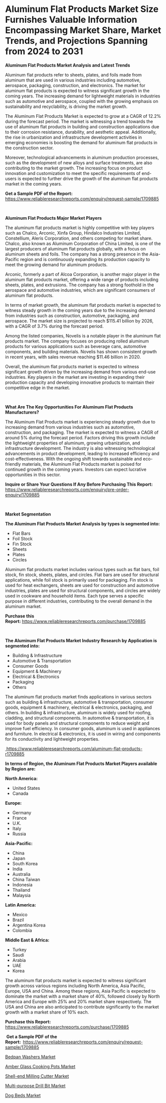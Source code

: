 <p><h1>Aluminum Flat Products Market Size Furnishes Valuable Information Encompassing Market Share, Market Trends, and Projections Spanning from 2024 to 2031</h1></p><p><strong>Aluminum Flat Products Market Analysis and Latest Trends</strong></p>
<p><p>Aluminum flat products refer to sheets, plates, and foils made from aluminum that are used in various industries including automotive, aerospace, packaging, construction, and electronics. The market for aluminum flat products is expected to witness significant growth in the coming years. The increasing demand for lightweight materials in industries such as automotive and aerospace, coupled with the growing emphasis on sustainability and recyclability, is driving the market growth.</p><p>The Aluminum Flat Products Market is expected to grow at a CAGR of 12.2% during the forecast period. The market is witnessing a trend towards the use of aluminum flat products in building and construction applications due to their corrosion resistance, durability, and aesthetic appeal. Additionally, the rise in urbanization and infrastructure development activities in emerging economies is boosting the demand for aluminum flat products in the construction sector.</p><p>Moreover, technological advancements in aluminum production processes, such as the development of new alloys and surface treatments, are also contributing to the market growth. The increasing focus on product innovation and customization to meet the specific requirements of end-users is expected to further drive the growth of the aluminum flat products market in the coming years.</p></p>
<p><strong>Get a Sample PDF of the Report:&nbsp;</strong> <a href="https://www.reliableresearchreports.com/enquiry/request-sample/1709885">https://www.reliableresearchreports.com/enquiry/request-sample/1709885</a></p>
<p>&nbsp;</p>
<p><strong>Aluminum Flat Products Major Market Players</strong></p>
<p><p>The aluminum flat products market is highly competitive with key players such as Chalco, Arconic, Xinfa Group, Hindalco Industries Limited, Constellium, Aleris Corporation, and others competing for market share. Chalco, also known as Aluminum Corporation of China Limited, is one of the largest producers of aluminum flat products globally, with a focus on aluminum sheets and foils. The company has a strong presence in the Asia-Pacific region and is continuously expanding its production capacity to meet the growing demand for aluminum products.</p><p>Arconic, formerly a part of Alcoa Corporation, is another major player in the aluminum flat products market, offering a wide range of products including sheets, plates, and extrusions. The company has a strong foothold in the aerospace and automotive industries, which are significant consumers of aluminum flat products.</p><p>In terms of market growth, the aluminum flat products market is expected to witness steady growth in the coming years due to the increasing demand from industries such as construction, automotive, packaging, and aerospace. The market size is projected to reach $115.41 billion by 2026, with a CAGR of 3.7% during the forecast period.</p><p>Among the listed companies, Novelis is a notable player in the aluminum flat products market. The company focuses on producing rolled aluminum products for various applications such as beverage cans, automotive components, and building materials. Novelis has shown consistent growth in recent years, with sales revenue reaching $11.46 billion in 2020.</p><p>Overall, the aluminum flat products market is expected to witness significant growth driven by the increasing demand from various end-use industries. Key players in the market are investing in expanding their production capacity and developing innovative products to maintain their competitive edge in the market.</p></p>
<p>&nbsp;</p>
<p><strong>What Are The Key Opportunities For Aluminum Flat Products Manufacturers?</strong></p>
<p><p>The Aluminum Flat Products market is experiencing steady growth due to increasing demand from various industries such as automotive, construction, and packaging. The market is expected to witness a CAGR of around 5% during the forecast period. Factors driving this growth include the lightweight properties of aluminum, growing urbanization, and infrastructure development. The industry is also witnessing technological advancements in product development, leading to increased efficiency and cost-effectiveness. With the ongoing shift towards sustainable and eco-friendly materials, the Aluminum Flat Products market is poised for continued growth in the coming years. Investors can expect lucrative opportunities in this sector.</p></p>
<p><strong>Inquire or Share Your Questions If Any Before Purchasing This Report:</strong> <a href="https://www.reliableresearchreports.com/enquiry/pre-order-enquiry/1709885">https://www.reliableresearchreports.com/enquiry/pre-order-enquiry/1709885</a></p>
<p>&nbsp;</p>
<p><strong>Market Segmentation</strong></p>
<p><strong>The Aluminum Flat Products Market Analysis by types is segmented into:</strong></p>
<p><ul><li>Flat Bars</li><li>Foil Stock</li><li>Fin Stock</li><li>Sheets</li><li>Plates</li><li>Circles</li></ul></p>
<p><p>Aluminum flat products market includes various types such as flat bars, foil stock, fin stock, sheets, plates, and circles. Flat bars are used for structural applications, while foil stock is primarily used for packaging. Fin stock is used for heat exchangers, sheets are used for construction and automotive industries, plates are used for structural components, and circles are widely used in cookware and household items. Each type serves a specific purpose in different industries, contributing to the overall demand in the aluminum market.</p></p>
<p><strong>Purchase this Report:&nbsp;</strong><a href="https://www.reliableresearchreports.com/purchase/1709885">https://www.reliableresearchreports.com/purchase/1709885</a></p>
<p>&nbsp;</p>
<p><strong>The Aluminum Flat Products Market Industry Research by Application is segmented into:</strong></p>
<p><ul><li>Building & Infrastructure</li><li>Automotive & Transportation</li><li>Consumer Goods</li><li>Equipment & Machinery</li><li>Electrical & Electronics</li><li>Packaging</li><li>Others</li></ul></p>
<p><p>The aluminum flat products market finds applications in various sectors such as building & infrastructure, automotive & transportation, consumer goods, equipment & machinery, electrical & electronics, packaging, and others. In building & infrastructure, aluminum is widely used for roofing, cladding, and structural components. In automotive & transportation, it is used for body panels and structural components to reduce weight and improve fuel efficiency. In consumer goods, aluminum is used in appliances and furniture. In electrical & electronics, it is used in wiring and components for its conductivity and lightweight properties.</p></p>
<p><a href="https://www.reliableresearchreports.com/aluminum-flat-products-r1709885">&nbsp;https://www.reliableresearchreports.com/aluminum-flat-products-r1709885</a></p>
<p><strong>In terms of Region, the Aluminum Flat Products Market Players available by Region are:</strong></p>
<p>
    <p> <strong> North America: </strong>
        <ul>
            <li>United States</li>
            <li>Canada</li>
        </ul>
        </p> 
    <p> <strong> Europe: </strong>
        <ul>
            <li>Germany</li>
            <li>France</li>
            <li>U.K.</li>
            <li>Italy</li>
            <li>Russia</li>
        </ul>
        </p> 
    <p> <strong> Asia-Pacific: </strong>
        <ul>
            <li>China</li>
            <li>Japan</li>
            <li>South Korea</li>
            <li>India</li>
            <li>Australia</li>
            <li>China Taiwan</li>
            <li>Indonesia</li>
            <li>Thailand</li>
            <li>Malaysia</li>
        </ul>
        </p> 
    <p> <strong> Latin America: </strong>
        <ul>
            <li>Mexico</li>
            <li>Brazil</li>
            <li>Argentina Korea</li>
            <li>Colombia</li>
        </ul>
        </p> 
    <p> <strong> Middle East & Africa: </strong>
        <ul>
            <li>Turkey</li>
            <li>Saudi</li>
            <li>Arabia</li>
            <li>UAE</li>
            <li>Korea</li>
        </ul>
    </p>
    </p>
<p><p>The aluminum flat products market is expected to witness significant growth across various regions including North America, Asia Pacific, Europe, USA and China. Among these regions, Asia Pacific is expected to dominate the market with a market share of 40%, followed closely by North America and Europe with 25% and 20% market share respectively. The USA and China are also anticipated to contribute significantly to the market growth with a market share of 10% each.</p></p>
<p><strong>Purchase this Report: </strong><a href="https://www.reliableresearchreports.com/purchase/1709885">https://www.reliableresearchreports.com/purchase/1709885</a></p>
<p>&nbsp;<strong>Get a Sample PDF of the Report:&nbsp;&nbsp;</strong><a href="https://www.reliableresearchreports.com/enquiry/request-sample/1709885">https://www.reliableresearchreports.com/enquiry/request-sample/1709885</a></p>
<p><strong></strong></p>
<p><p><a href="https://www.linkedin.com/pulse/bedpan-washers-market-size-segmentation-trends-growth-9nitc">Bedpan Washers Market</a></p><p><a href="https://github.com/beatblasta/Market-Research-Report-List-4/blob/main/amber-glass-cooking-pots-market.md">Amber Glass Cooking Pots Market</a></p><p><a href="https://issuu.com/reportprime-2/docs/shell-end-milling-cutter-market-size-2030.pptx">Shell-end Milling Cutter Market</a></p><p><a href="https://issuu.com/reportprime-2/docs/multi-purpose-drill-bit-market-size-2030.pptx">Multi-purpose Drill Bit Market</a></p><p><a href="https://www.linkedin.com/pulse/in-depth-analysis-global-dog-beds-market-scope-its-rapid-le07c">Dog Beds Market</a></p></p>